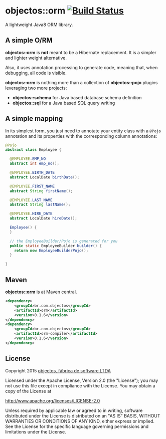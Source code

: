 # objectos::orm [![Build Status](https://travis-ci.org/objectos/orm.svg?branch=master)](https://travis-ci.org/objectos/orm)

A lightweight Java8 ORM library.

## A simple O/RM

__objectos::orm__ is __not__ meant to be a Hibernate replacement. 
It is a simpler and lighter weight alternative.

Also, it uses annotation processing to generate code, meaning that,
when debugging, all code is visible.

__objectos::orm__ is nothing more than a collection of 
__objectos::pojo__ plugins leveraging two more projects:

- __objectos::schema__ for Java based database schema definition
- __objectos::sql__ for a Java based SQL query writing

## A simple mapping

In its simplest form, you just need to annotate your entity class
with a `@Pojo` annotation and its properties with the corresponding
column annotations:

```java
@Pojo
abstract class Employee {

  @EMPLOYEE.EMP_NO
  abstract int emp_no();

  @EMPLOYEE.BIRTH_DATE
  abstract LocalDate birthDate();

  @EMPLOYEE.FIRST_NAME
  abstract String firstName();

  @EMPLOYEE.LAST_NAME
  abstract String lastName();

  @EMPLOYEE.HIRE_DATE
  abstract LocalDate hireDate();

  Employee() {
  }

  // the EmployeeBuilder/Pojo is generated for you 
  public static EmployeeBuilder builder() {
    return new EmployeeBuilderPojo();
  }

}
```

## Maven

__objectos::orm__ is at Maven central.

```xml
<dependency>
    <groupId>br.com.objectos</groupId>
    <artifactId>orm</artifactId>
    <version>0.1.6</version>
</dependency>
<dependency>
    <groupId>br.com.objectos</groupId>
    <artifactId>orm-compiler</artifactId>
    <version>0.1.6</version>
</dependency>
```

## License

Copyright 2015 [objectos, fábrica de software LTDA](http://www.objectos.com.br)

Licensed under the Apache License, Version 2.0 (the "License"); 
you may not use this file except in compliance with the License. 
You may obtain a copy of the License at

http://www.apache.org/licenses/LICENSE-2.0

Unless required by applicable law or agreed to in writing, 
software distributed under the License is distributed on an "AS IS" BASIS, 
WITHOUT WARRANTIES OR CONDITIONS OF ANY KIND, either express or implied. 
See the License for the specific language governing permissions 
and limitations under the License.

[autovalue]: https://github.com/google/auto/tree/master/value
[snap]: https://oss.sonatype.org/content/repositories/snapshots/br/com/objectos/pojo/